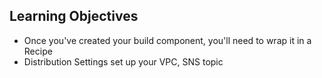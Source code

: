 ## Learning Objectives

* Once you've created your build component, you'll need to wrap it in a Recipe
* Distribution Settings set up your VPC, SNS topic
